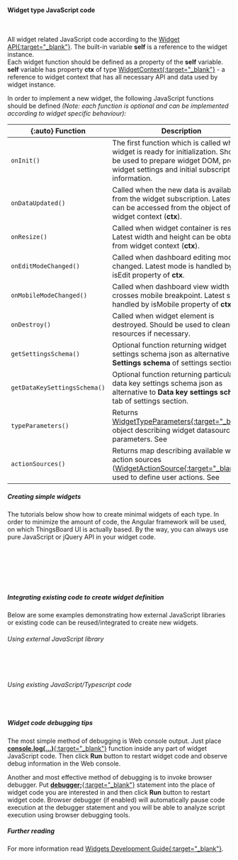 #### Widget type JavaScript code

<div class="divider"></div>
<br/>

All widget related JavaScript code according to the [Widget API{:target="_blank"}](${siteBaseUrl}/docs/user-guide/contribution/widgets-development/#basic-widget-api).
The built-in variable **self** is a reference to the widget instance.<br>
Each widget function should be defined as a property of the **self** variable.
**self** variable has property **ctx** of type [WidgetContext{:target="_blank"}](https://github.com/thingsboard/thingsboard/blob/5bb6403407aa4898084832d6698aa9ea6d484889/ui-ngx/src/app/modules/home/models/widget-component.models.ts#L107) - a reference to widget context that has all necessary API and data used by widget instance.

In order to implement a new widget, the following JavaScript functions should be defined *(Note: each function is optional and can be implemented according to  widget specific behaviour):*

|{:auto} **Function**                       | **Description**                                                                        |
|------------------------------------|----------------------------------------------------------------------------------------|
| ``` onInit() ```                   | The first function which is called when widget is ready for initialization. Should be used to prepare widget DOM, process widget settings and initial subscription information. |
| ``` onDataUpdated() ```            | Called when the new data is available from the widget subscription. Latest data can be accessed from the <span trigger-style="fontSize: 16px;" trigger-text="<b>defaultSubscription</b>" tb-help-popup="widget/editor/widget_js_subscription_object"></span> object of widget context (**ctx**). |
| ``` onResize() ```                 | Called when widget container is resized. Latest width and height can be obtained from widget context (**ctx**).             |
| ``` onEditModeChanged() ```        | Called when dashboard editing mode is changed. Latest mode is handled by isEdit property of **ctx**.             |
| ``` onMobileModeChanged() ```      | Called when dashboard view width crosses mobile breakpoint. Latest state is handled by isMobile property of **ctx**.                 |
| ``` onDestroy() ```                | Called when widget element is destroyed. Should be used to cleanup all resources if necessary.            |
| ``` getSettingsSchema() ```        | Optional function returning widget settings schema json as alternative to **Settings schema** of settings section.             |
| ``` getDataKeySettingsSchema() ``` | Optional function returning particular data key settings schema json as alternative to **Data key settings schema** tab of settings section.                   |
| ``` typeParameters() ```           | Returns [WidgetTypeParameters{:target="_blank"}](https://github.com/thingsboard/thingsboard/blob/2627fe51d491055d4140f16617ed543f7f5bd8f6/ui-ngx/src/app/shared/models/widget.models.ts#L151) object describing widget datasource parameters. See <span trigger-style="fontSize: 16px;" trigger-text="<b>Type parameters object</b>" tb-help-popup="widget/editor/widget_js_type_parameters_object"></span> |            |
| ``` actionSources() ```            | Returns map describing available widget action sources ([WidgetActionSource{:target="_blank"}](https://github.com/thingsboard/thingsboard/blob/2627fe51d491055d4140f16617ed543f7f5bd8f6/ui-ngx/src/app/shared/models/widget.models.ts#L121)) used to define user actions. See <span trigger-style="fontSize: 16px;" trigger-text="<b>Action sources object</b>" tb-help-popup="widget/editor/widget_js_action_sources_object"></span> |

<div class="divider"></div>

##### Creating simple widgets 

The tutorials below show how to create minimal widgets of each type.
In order to minimize the amount of code, the Angular framework will be used, on which ThingsBoard UI is actually based.
By the way, you can always use pure JavaScript or jQuery API in your widget code.

<br>

<div style="padding-left: 64px;"
     tb-help-popup="widget/editor/examples/latest_values_widget"
     tb-help-popup-placement="top"
     trigger-style="font-size: 16px;"
     trigger-text="Sample Latest Values widget">
</div>

<br>

<div style="padding-left: 64px;"
     tb-help-popup="widget/editor/examples/timeseries_widget"
     tb-help-popup-placement="top"
     trigger-style="font-size: 16px;"
     trigger-text="Sample Time-Series widget">
</div>

<br>

<div style="padding-left: 64px;"
     tb-help-popup="widget/editor/examples/rpc_widget"
     tb-help-popup-placement="top"
     trigger-style="font-size: 16px;"
     trigger-text="Sample RPC (Control) widget">
</div>

<br>

<div style="padding-left: 64px;"
     tb-help-popup="widget/editor/examples/alarm_widget"
     tb-help-popup-placement="top"
     trigger-style="font-size: 16px;"
     trigger-text="Sample Alarm widget">
</div>

<br>

<div style="padding-left: 64px;"
     tb-help-popup="widget/editor/examples/static_widget"
     tb-help-popup-placement="top"
     trigger-style="font-size: 16px;"
     trigger-text="Sample Static widget">
</div>

<div class="divider"></div>

##### Integrating existing code to create widget definition

Below are some examples demonstrating how external JavaScript libraries or existing code can be reused/integrated to create new widgets.

###### Using external JavaScript library

<br>

<div style="padding-left: 64px;"
     tb-help-popup="widget/editor/examples/ext_latest_values_example"
     tb-help-popup-placement="top"
     trigger-style="font-size: 16px;"
     trigger-text="Latest Values widget Example with gauge.js library">
</div>

<br>

<div style="padding-left: 64px;"
     tb-help-popup="widget/editor/examples/ext_timeseries_example"
     tb-help-popup-placement="top"
     trigger-style="font-size: 16px;"
     trigger-text="Time-Series widget Example with Chart.js library">
</div>

###### Using existing JavaScript/Typescript code

<br>

<div style="padding-left: 64px;"
     tb-help-popup="widget/editor/widget_js_existing_code"
     tb-help-popup-placement="top"
     trigger-style="font-size: 16px;"
     trigger-text="Read more">
</div>

<div class="divider"></div>

##### Widget code debugging tips

The most simple method of debugging is Web console output.
Just place [**console.log(...)**{:target="_blank"}](https://developer.mozilla.org/en-US/docs/Web/API/Console/log) function inside any part of widget JavaScript code.
Then click **Run** button to restart widget code and observe debug information in the Web console.

Another and most effective method of debugging is to invoke browser debugger.
Put [**debugger;**{:target="_blank"}](https://developer.mozilla.org/en-US/docs/Web/JavaScript/Reference/Statements/debugger) statement into the place of widget code you are interested in and then click **Run** button to restart widget code.
Browser debugger (if enabled) will automatically pause code execution at the debugger statement and you will be able to analyze script execution using browser debugging tools.

<div class="divider"></div>

##### Further reading

For more information read  [Widgets Development Guide{:target="_blank"}](${siteBaseUrl}/docs/user-guide/contribution/widgets-development).

<br>
<br>
